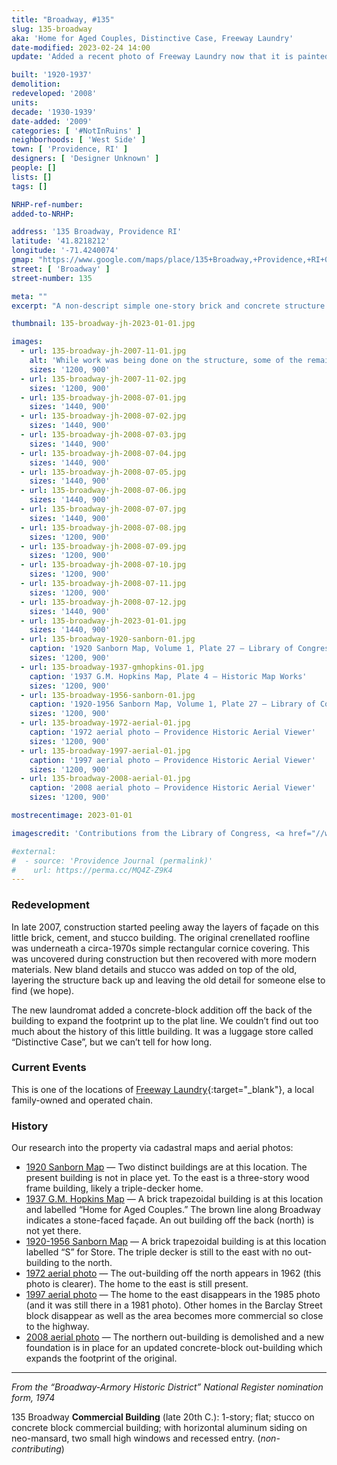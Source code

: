 ```yaml
---
title: "Broadway, #135"
slug: 135-broadway
aka: 'Home for Aged Couples, Distinctive Case, Freeway Laundry'
date-modified: 2023-02-24 14:00
update: 'Added a recent photo of Freeway Laundry now that it is painted red'

built: '1920-1937'
demolition:
redeveloped: '2008'
units:
decade: '1930-1939'
date-added: '2009'
categories: [ '#NotInRuins' ]
neighborhoods: [ 'West Side' ]
town: [ 'Providence, RI' ]
designers: [ 'Designer Unknown' ]
people: []
lists: []
tags: []

NRHP-ref-number:
added-to-NRHP:

address: '135 Broadway, Providence RI'
latitude: '41.8218212'
longitude: '-71.4240074'
gmap: "https://www.google.com/maps/place/135+Broadway,+Providence,+RI+02903/@41.8218212,-71.4240074,17z/data=!3m1!4b1!4m5!3m4!1s0x89e4450ccff0851d:0xd6f53bfbfc19340d!8m2!3d41.8218212!4d-71.4218187"
street: [ 'Broadway' ]
street-number: 135

meta: ""
excerpt: "A non-descript simple one-story brick and concrete structure on a busy commercial portion of Broadway"

thumbnail: 135-broadway-jh-2023-01-01.jpg

images:
  - url: 135-broadway-jh-2007-11-01.jpg
    alt: 'While work was being done on the structure, some of the remaining details could be seen which include a crennelated façade roofline. Since its redevelopment, those details are covered in stucco and a false-front layer. '
    sizes: '1200, 900'
  - url: 135-broadway-jh-2007-11-02.jpg
    sizes: '1200, 900'
  - url: 135-broadway-jh-2008-07-01.jpg
    sizes: '1440, 900'
  - url: 135-broadway-jh-2008-07-02.jpg
    sizes: '1440, 900'
  - url: 135-broadway-jh-2008-07-03.jpg
    sizes: '1440, 900'
  - url: 135-broadway-jh-2008-07-04.jpg
    sizes: '1440, 900'
  - url: 135-broadway-jh-2008-07-05.jpg
    sizes: '1440, 900'
  - url: 135-broadway-jh-2008-07-06.jpg
    sizes: '1440, 900'
  - url: 135-broadway-jh-2008-07-07.jpg
    sizes: '1440, 900'
  - url: 135-broadway-jh-2008-07-08.jpg
    sizes: '1200, 900'
  - url: 135-broadway-jh-2008-07-09.jpg
    sizes: '1200, 900'
  - url: 135-broadway-jh-2008-07-10.jpg
    sizes: '1200, 900'
  - url: 135-broadway-jh-2008-07-11.jpg
    sizes: '1200, 900'
  - url: 135-broadway-jh-2008-07-12.jpg
    sizes: '1440, 900'
  - url: 135-broadway-jh-2023-01-01.jpg
    sizes: '1440, 900'
  - url: 135-broadway-1920-sanborn-01.jpg
    caption: '1920 Sanborn Map, Volume 1, Plate 27 — Library of Congress, Geography and Map Division'
    sizes: '1200, 900'
  - url: 135-broadway-1937-gmhopkins-01.jpg
    caption: '1937 G.M. Hopkins Map, Plate 4 — Historic Map Works'
    sizes: '1200, 900'
  - url: 135-broadway-1956-sanborn-01.jpg
    caption: '1920-1956 Sanborn Map, Volume 1, Plate 27 — Library of Congress, Geography and Map Division'
    sizes: '1200, 900'
  - url: 135-broadway-1972-aerial-01.jpg
    caption: '1972 aerial photo — Providence Historic Aerial Viewer'
    sizes: '1200, 900'
  - url: 135-broadway-1997-aerial-01.jpg
    caption: '1997 aerial photo — Providence Historic Aerial Viewer'
    sizes: '1200, 900'
  - url: 135-broadway-2008-aerial-01.jpg
    caption: '2008 aerial photo — Providence Historic Aerial Viewer'
    sizes: '1200, 900'

mostrecentimage: 2023-01-01

imagescredit: 'Contributions from the Library of Congress, <a href="//www.historicmapworks.com/Map/US/895461/Plate+004/Providence+1937/Rhode+Island/" target="_blank">Historic Map Works</a>, and the <a href="//pvdgis.maps.arcgis.com/apps/webappviewer/index.html?id=b1b3a4a4c66847a8b767cde26264246e" target="_blank">Providence Historic Aerial Viewer</a>'

#external:
#  - source: 'Providence Journal (permalink)'
#    url: https://perma.cc/MQ4Z-Z9K4
---
```


### Redevelopment

In late 2007, construction started peeling away the layers of façade on this little brick, cement, and stucco building. The original crenellated roofline was underneath a circa-1970s simple rectangular cornice covering. This was uncovered during construction but then recovered with more modern materials. New bland details and stucco was added on top of the old, layering the structure back up and leaving the old detail for someone else to find (we hope).

The new laundromat added a concrete-block addition off the back of the building to expand the footprint up to the plat line. We couldn’t find out too much about the history of this little building. It was a luggage store called “Distinctive Case”, but we can’t tell for how long.


### Current Events

This is one of the locations of [Freeway Laundry](//freewaylaundry.com){:target="_blank"}, a local family-owned and operated chain. 


### History

Our research into the property via cadastral maps and aerial photos: 

+ [1920 Sanborn Map](#photo-135-broadway-1920-sanborn-01) — Two distinct buildings are at this location. The present building is not in place yet. To the east is a three-story wood frame building, likely a triple-decker home. 
+ [1937 G.M. Hopkins Map](#photo-135-broadway-1937-gmhopkins-01) — A brick trapezoidal building is at this location and labelled “Home for Aged Couples.” The brown line along Broadway indicates a stone-faced façade. An out building off the back (north) is not yet there.
+ [1920-1956 Sanborn Map](#photo-135-broadway-1956-sanborn-01) — A brick trapezoidal building is at this location labelled “S” for Store. The triple decker is still to the east with no out-building to the north. 
+ [1972 aerial photo](#photo-135-broadway-1972-aerial-01) — The out-building off the north appears in 1962 (this photo is clearer). The home to the east is still present. 
+ [1997 aerial photo](#photo-135-broadway-1997-aerial-01) — The home to the east disappears in the 1985 photo (and it was still there in a 1981 photo). Other homes in the Barclay Street block disappear as well as the area becomes more commercial so close to the highway. 
+ [2008 aerial photo](#photo-135-broadway-2008-aerial-01) — The northern out-building is demolished and a new foundation is in place for an updated concrete-block out-building which expands the footprint of the original.  


***

_From the “Broadway-Armory Historic District” National Register nomination form, 1974_

135 Broadway **Commercial Building** (late 20th C.): 1-story; flat; stucco on concrete block commercial building; with horizontal aluminum siding on neo-mansard, two small high windows and recessed entry. (_non-contributing_)
